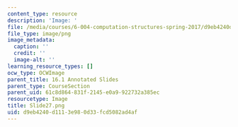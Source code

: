 ```yaml
---
content_type: resource
description: 'Image: '
file: /media/courses/6-004-computation-structures-spring-2017/d9eb4240d1113e980d33fcd5082ad4af_Slide27.png
file_type: image/png
image_metadata:
  caption: ''
  credit: ''
  image-alt: ''
learning_resource_types: []
ocw_type: OCWImage
parent_title: 16.1 Annotated Slides
parent_type: CourseSection
parent_uid: 61c8d864-831f-2145-e0a9-922732a385ec
resourcetype: Image
title: Slide27.png
uid: d9eb4240-d111-3e98-0d33-fcd5082ad4af
---
```

